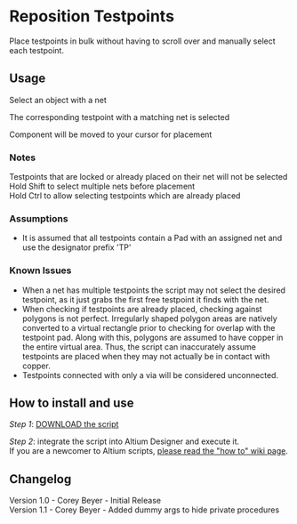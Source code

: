 # Reposition Testpoints
Place testpoints in bulk without having to scroll over and manually select each testpoint.

## Usage
Select an object with a net

The corresponding testpoint with a matching net is selected

Component will be moved to your cursor for placement

### Notes
Testpoints that are locked or already placed on their net will not be selected\
Hold Shift to select multiple nets before placement\
Hold Ctrl to allow selecting testpoints which are already placed

### Assumptions
* It is assumed that all testpoints contain a Pad with an assigned net and use the designator prefix 'TP'

### Known Issues
* When a net has multiple testpoints the script may not select the desired testpoint, as it just grabs the first free testpoint it finds with the net.
* When checking if testpoints are already placed, checking against polygons is not perfect. Irregularly shaped polygon areas are natively converted to a virtual rectangle prior to checking for overlap with the testpoint pad. Along with this, polygons are assumed to have copper in the entire virtual area. Thus, the script can inaccurately assume testpoints are placed when they may not actually be in contact with copper.
* Testpoints connected with only a via will be considered unconnected.

## How to install and use
_Step 1_: [DOWNLOAD the script](https://altium-designer-addons.github.io/DownGit/#/home?url=https://github.com/Altium-Designer-addons/scripts-libraries/tree/master/Scripts%20-%20PCB/RepositionTestpoints)

_Step 2_: integrate the script into Altium Designer and execute it.\
If you are a newcomer to Altium scripts, [please read the "how to" wiki page](https://github.com/Altium-Designer-addons/scripts-libraries/wiki/HowTo_execute_scripts).

## Changelog
Version 1.0 - Corey Beyer - Initial Release\
Version 1.1 - Corey Beyer - Added dummy args to hide private procedures
